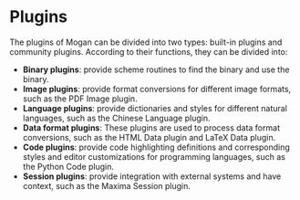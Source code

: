 # Plugins
The plugins of Mogan can be divided into two types: built-in plugins and community plugins. According to their functions, they can be divided into:
+ **Binary plugins**: provide scheme routines to find the binary and use the binary.
+ **Image plugins**: provide format conversions for different image formats, such as the PDF Image plugin.
+ **Language plugins**: provide dictionaries and styles for different natural languages, such as the Chinese Language plugin.
+ **Data format plugins**: These plugins are used to process data format conversions, such as the HTML Data plugin and LaTeX Data plugin.
+ **Code plugins**: provide code highlighting definitions and corresponding styles and editor customizations for programming languages, such as the Python Code plugin.
+ **Session plugins**: provide integration with external systems and have context, such as the Maxima Session plugin.
